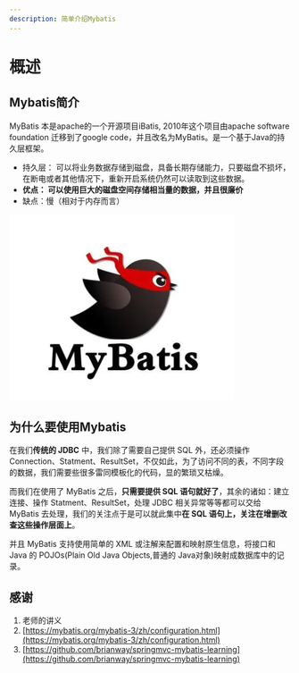 ```yaml
---
description: 简单介绍Mybatis
---
```


# 概述

##  Mybatis简介

MyBatis 本是apache的一个开源项目iBatis, 2010年这个项目由apache software foundation 迁移到了google code，并且改名为MyBatis。是一个基于Java的持久层框架。

*  持久层： 可以将业务数据存储到磁盘，具备长期存储能力，只要磁盘不损坏，在断电或者其他情况下，重新开启系统仍然可以读取到这些数据。
*  **优点： 可以使用巨大的磁盘空间存储相当量的数据，并且很廉价**
*  缺点：慢（相对于内存而言）

![Mybatis](.gitbook/assets/image%20%285%29.png)

## 为什么要使用Mybatis

在我们**传统的 JDBC** 中，我们除了需要自己提供 SQL 外，还必须操作 Connection、Statment、ResultSet，不仅如此，为了访问不同的表，不同字段的数据，我们需要些很多雷同模板化的代码，显的繁琐又枯燥。

 而我们在使用了 MyBatis 之后，**只需要提供 SQL 语句就好了**，其余的诸如：建立连接、操作 Statment、ResultSet，处理 JDBC 相关异常等等都可以交给 MyBatis 去处理，我们的关注点于是可以就此集中**在 SQL 语句上，关注在增删改查这些操作层面上**。

 并且 MyBatis 支持使用简单的 XML 或注解来配置和映射原生信息，将接口和 Java 的 POJOs\(Plain Old Java Objects,普通的 Java对象\)映射成数据库中的记录。

## 感谢

1. 老师的讲义
2. [https://mybatis.org/mybatis-3/zh/configuration.html](https://mybatis.org/mybatis-3/zh/configuration.html)
3. [https://github.com/brianway/springmvc-mybatis-learning](https://github.com/brianway/springmvc-mybatis-learning)

